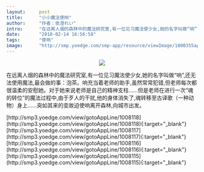 ```yaml
---
layout:     post
title:      "小小魔法使响"
author:     "作者：依澄れい"
intro:      "在远离人烟的森林中的魔法研究室,有一位见习魔法使少女,她的名字叫做“响”,还无法使用魔法,最会做的事：泡茶。响充当着老师的助手,虽然常常犯错,但老师每次都很温柔的安慰她。对于她来说老师是自己的精神支柱……但是老师在进行一次“魂的转位”的魔法过程中,由于歹人的干扰,他的身体消失了,魂转移至古译歌（一种动物）身上……突如其来的变故迫使响离开森林,向城市出发。"
date:       "2018-02-14 16:56:58"
tags:       "使响"
image:      "http://smp.yoedge.com/smp-app/resource/viewImage/1000355appline.png"
---
```

<div style="text-align: center">
<p><img src="http://smp.yoedge.com/smp-app/resource/viewImage/1000355appline.png"/></p>
</div>
<p class="post-meta">
<span>在远离人烟的森林中的魔法研究室,有一位见习魔法使少女,她的名字叫做“响”,还无法使用魔法,最会做的事：泡茶。响充当着老师的助手,虽然常常犯错,但老师每次都很温柔的安慰她。对于她来说老师是自己的精神支柱……但是老师在进行一次“魂的转位”的魔法过程中,由于歹人的干扰,他的身体消失了,魂转移至古译歌（一种动物）身上……突如其来的变故迫使响离开森林,向城市出发。</span>
</p>
[http://smp3.yoedge.com/view/gotoAppLine/1008118](http://smp3.yoedge.com/view/gotoAppLine/1008118){:target="_blank"}
[http://smp3.yoedge.com/view/gotoAppLine/1008117](http://smp3.yoedge.com/view/gotoAppLine/1008117){:target="_blank"}
[http://smp3.yoedge.com/view/gotoAppLine/1008116](http://smp3.yoedge.com/view/gotoAppLine/1008116){:target="_blank"}
[http://smp3.yoedge.com/view/gotoAppLine/1008115](http://smp3.yoedge.com/view/gotoAppLine/1008115){:target="_blank"}


